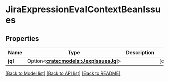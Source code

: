 # JiraExpressionEvalContextBeanIssues

## Properties

Name | Type | Description | Notes
------------ | ------------- | ------------- | -------------
**jql** | Option<[**crate::models::JexpIssuesJql**](JexpIssues_jql.md)> |  | [optional]

[[Back to Model list]](../README.md#documentation-for-models) [[Back to API list]](../README.md#documentation-for-api-endpoints) [[Back to README]](../README.md)



